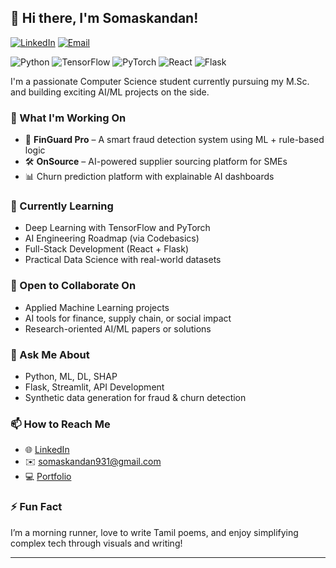 ## 👋 Hi there, I'm Somaskandan!

[![LinkedIn](https://img.shields.io/badge/LinkedIn-Somaskandan-blue?logo=linkedin&logoColor=white)](https://www.linkedin.com/in/somaskandan/) [![Email](https://img.shields.io/badge/Email-somaskandan931@gmail.com-red?logo=gmail&logoColor=white)](mailto:somaskandan931@gmail.com)

![Python](https://img.shields.io/badge/Python-3670A0?logo=python&logoColor=white) ![TensorFlow](https://img.shields.io/badge/TensorFlow-FF6F00?logo=tensorflow&logoColor=white) ![PyTorch](https://img.shields.io/badge/PyTorch-EE4C2C?logo=pytorch&logoColor=white) ![React](https://img.shields.io/badge/React-61DAFB?logo=react&logoColor=black) ![Flask](https://img.shields.io/badge/Flask-000000?logo=flask&logoColor=white)

I'm a passionate Computer Science student currently pursuing my M.Sc. and building exciting AI/ML projects on the side.

### 🔭 What I'm Working On
- 🚀 **FinGuard Pro** – A smart fraud detection system using ML + rule-based logic
- 🛠️ **OnSource** – AI-powered supplier sourcing platform for SMEs
- 📊 Churn prediction platform with explainable AI dashboards

### 🌱 Currently Learning
- Deep Learning with TensorFlow and PyTorch  
- AI Engineering Roadmap (via Codebasics)  
- Full-Stack Development (React + Flask)  
- Practical Data Science with real-world datasets

### 🤝 Open to Collaborate On
- Applied Machine Learning projects  
- AI tools for finance, supply chain, or social impact  
- Research-oriented AI/ML papers or solutions

### 💬 Ask Me About
- Python, ML, DL, SHAP  
- Flask, Streamlit, API Development  
- Synthetic data generation for fraud & churn detection

### 📫 How to Reach Me
- 🌐 [LinkedIn](https://www.linkedin.com/in/somaskandan/)
- ✉️ somaskandan931@gmail.com
- 💻 [Portfolio](https://rajagopal-somaskandan.netlify.app/)

### ⚡ Fun Fact
I’m a morning runner, love to write Tamil poems, and enjoy simplifying complex tech through visuals and writing!

---
